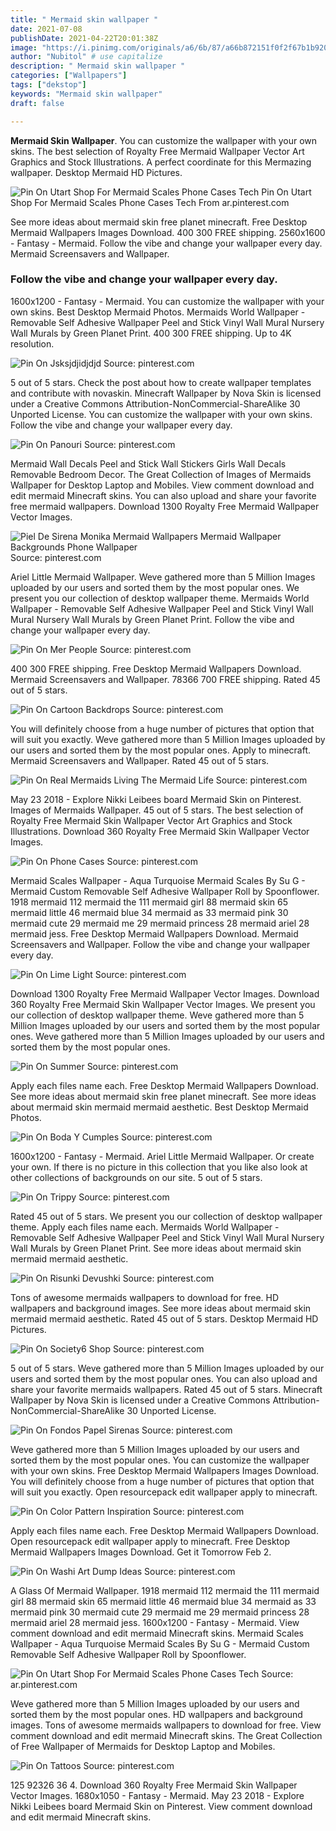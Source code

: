 ```yaml
---
title: " Mermaid skin wallpaper "
date: 2021-07-08
publishDate: 2021-04-22T20:01:38Z
image: "https://i.pinimg.com/originals/a6/6b/87/a66b872151f0f2f67b1b920105bae0e2.jpg"
author: "Nubitol" # use capitalize
description: " Mermaid skin wallpaper "
categories: ["Wallpapers"]
tags: ["dekstop"]
keywords: "Mermaid skin wallpaper"
draft: false

---
```



**Mermaid Skin Wallpaper**. You can customize the wallpaper with your own skins. The best selection of Royalty Free Mermaid Wallpaper Vector Art Graphics and Stock Illustrations. A perfect coordinate for this Mermazing wallpaper. Desktop Mermaid HD Pictures.

![Pin On Utart Shop For Mermaid Scales Phone Cases Tech](https://i.pinimg.com/originals/cb/43/9a/cb439a12726bfc911cbcd7ca017c3c67.jpg "Pin On Utart Shop For Mermaid Scales Phone Cases Tech")
Pin On Utart Shop For Mermaid Scales Phone Cases Tech From ar.pinterest.com


See more ideas about mermaid skin free planet minecraft. Free Desktop Mermaid Wallpapers Images Download. 400 300 FREE shipping. 2560x1600 - Fantasy - Mermaid. Follow the vibe and change your wallpaper every day. Mermaid Screensavers and Wallpaper.

### Follow the vibe and change your wallpaper every day.

1600x1200 - Fantasy - Mermaid. You can customize the wallpaper with your own skins. Best Desktop Mermaid Photos. Mermaids World Wallpaper - Removable Self Adhesive Wallpaper Peel and Stick Vinyl Wall Mural Nursery Wall Murals by Green Planet Print. 400 300 FREE shipping. Up to 4K resolution.


![Pin On Jsksjdjidjdjd](https://i.pinimg.com/564x/32/ac/99/32ac99230c77c23f057386b1dcafbaa5.jpg "Pin On Jsksjdjidjdjd")
Source: pinterest.com

5 out of 5 stars. Check the post about how to create wallpaper templates and contribute with novaskin. Minecraft Wallpaper by Nova Skin is licensed under a Creative Commons Attribution-NonCommercial-ShareAlike 30 Unported License. You can customize the wallpaper with your own skins. Follow the vibe and change your wallpaper every day.

![Pin On Panouri](https://i.pinimg.com/originals/e7/f3/bc/e7f3bc9f151e52b6b38e828286a25a4b.jpg "Pin On Panouri")
Source: pinterest.com

Mermaid Wall Decals Peel and Stick Wall Stickers Girls Wall Decals Removable Bedroom Decor. The Great Collection of Images of Mermaids Wallpaper for Desktop Laptop and Mobiles. View comment download and edit mermaid Minecraft skins. You can also upload and share your favorite free mermaid wallpapers. Download 1300 Royalty Free Mermaid Wallpaper Vector Images.

![Piel De Sirena Monika Mermaid Wallpapers Mermaid Wallpaper Backgrounds Phone Wallpaper](https://i.pinimg.com/736x/c2/2f/c7/c22fc71bbeccd988be7312faa5a87b45.jpg "Piel De Sirena Monika Mermaid Wallpapers Mermaid Wallpaper Backgrounds Phone Wallpaper")
Source: pinterest.com

Ariel Little Mermaid Wallpaper. Weve gathered more than 5 Million Images uploaded by our users and sorted them by the most popular ones. We present you our collection of desktop wallpaper theme. Mermaids World Wallpaper - Removable Self Adhesive Wallpaper Peel and Stick Vinyl Wall Mural Nursery Wall Murals by Green Planet Print. Follow the vibe and change your wallpaper every day.

![Pin On Mer People](https://i.pinimg.com/564x/16/12/f6/1612f616ef872c94103acdcd25a08457.jpg "Pin On Mer People")
Source: pinterest.com

400 300 FREE shipping. Free Desktop Mermaid Wallpapers Download. Mermaid Screensavers and Wallpaper. 78366 700 FREE shipping. Rated 45 out of 5 stars.

![Pin On Cartoon Backdrops](https://i.pinimg.com/originals/ac/59/bd/ac59bd651024e039e59497b42dbbc95d.jpg "Pin On Cartoon Backdrops")
Source: pinterest.com

You will definitely choose from a huge number of pictures that option that will suit you exactly. Weve gathered more than 5 Million Images uploaded by our users and sorted them by the most popular ones. Apply to minecraft. Mermaid Screensavers and Wallpaper. Rated 45 out of 5 stars.

![Pin On Real Mermaids Living The Mermaid Life](https://i.pinimg.com/originals/3f/e2/64/3fe264b10bc2bbec04e2ef0cbf15bc33.jpg "Pin On Real Mermaids Living The Mermaid Life")
Source: pinterest.com

May 23 2018 - Explore Nikki Leibees board Mermaid Skin on Pinterest. Images of Mermaids Wallpaper. 45 out of 5 stars. The best selection of Royalty Free Mermaid Skin Wallpaper Vector Art Graphics and Stock Illustrations. Download 360 Royalty Free Mermaid Skin Wallpaper Vector Images.

![Pin On Phone Cases](https://i.pinimg.com/564x/82/24/53/822453056e9853d342b1d2c9eac09e2f.jpg "Pin On Phone Cases")
Source: pinterest.com

Mermaid Scales Wallpaper - Aqua Turquoise Mermaid Scales By Su G - Mermaid Custom Removable Self Adhesive Wallpaper Roll by Spoonflower. 1918 mermaid 112 mermaid the 111 mermaid girl 88 mermaid skin 65 mermaid little 46 mermaid blue 34 mermaid as 33 mermaid pink 30 mermaid cute 29 mermaid me 29 mermaid princess 28 mermaid ariel 28 mermaid jess. Free Desktop Mermaid Wallpapers Download. Mermaid Screensavers and Wallpaper. Follow the vibe and change your wallpaper every day.

![Pin On Lime Light](https://i.pinimg.com/170x/0b/4e/08/0b4e088f289a3cb46c3f492bd9366093--mermaid-style-mermaid-art.jpg "Pin On Lime Light")
Source: pinterest.com

Download 1300 Royalty Free Mermaid Wallpaper Vector Images. Download 360 Royalty Free Mermaid Skin Wallpaper Vector Images. We present you our collection of desktop wallpaper theme. Weve gathered more than 5 Million Images uploaded by our users and sorted them by the most popular ones. Weve gathered more than 5 Million Images uploaded by our users and sorted them by the most popular ones.

![Pin On Summer](https://i.pinimg.com/736x/af/b7/d7/afb7d7083823e3dba2fb243eeb8c7c0e.jpg "Pin On Summer")
Source: pinterest.com

Apply each files name each. Free Desktop Mermaid Wallpapers Download. See more ideas about mermaid skin free planet minecraft. See more ideas about mermaid skin mermaid mermaid aesthetic. Best Desktop Mermaid Photos.

![Pin On Boda Y Cumples](https://i.pinimg.com/564x/5a/86/d2/5a86d25adcd6ab7e9773cf091bb4bcdf.jpg "Pin On Boda Y Cumples")
Source: pinterest.com

1600x1200 - Fantasy - Mermaid. Ariel Little Mermaid Wallpaper. Or create your own. If there is no picture in this collection that you like also look at other collections of backgrounds on our site. 5 out of 5 stars.

![Pin On Trippy](https://i.pinimg.com/564x/41/26/96/4126962e7590a0aee42fcdade5adf02b.jpg "Pin On Trippy")
Source: pinterest.com

Rated 45 out of 5 stars. We present you our collection of desktop wallpaper theme. Apply each files name each. Mermaids World Wallpaper - Removable Self Adhesive Wallpaper Peel and Stick Vinyl Wall Mural Nursery Wall Murals by Green Planet Print. See more ideas about mermaid skin mermaid mermaid aesthetic.

![Pin On Risunki Devushki](https://i.pinimg.com/736x/43/3d/da/433dda0b967bd19f54894ccf957de1b0.jpg "Pin On Risunki Devushki")
Source: pinterest.com

Tons of awesome mermaids wallpapers to download for free. HD wallpapers and background images. See more ideas about mermaid skin mermaid mermaid aesthetic. Rated 45 out of 5 stars. Desktop Mermaid HD Pictures.

![Pin On Society6 Shop](https://i.pinimg.com/originals/ff/ff/6b/ffff6b78a02e6a16a284edf7ff48da8e.jpg "Pin On Society6 Shop")
Source: pinterest.com

5 out of 5 stars. Weve gathered more than 5 Million Images uploaded by our users and sorted them by the most popular ones. You can also upload and share your favorite mermaids wallpapers. Rated 45 out of 5 stars. Minecraft Wallpaper by Nova Skin is licensed under a Creative Commons Attribution-NonCommercial-ShareAlike 30 Unported License.

![Pin On Fondos Papel Sirenas](https://i.pinimg.com/originals/7d/4d/fd/7d4dfd386de4702541d0745a22088ee6.jpg "Pin On Fondos Papel Sirenas")
Source: pinterest.com

Weve gathered more than 5 Million Images uploaded by our users and sorted them by the most popular ones. You can customize the wallpaper with your own skins. Free Desktop Mermaid Wallpapers Images Download. You will definitely choose from a huge number of pictures that option that will suit you exactly. Open resourcepack edit wallpaper apply to minecraft.

![Pin On Color Pattern Inspiration](https://i.pinimg.com/736x/4a/b9/26/4ab9264a4b5e29c7adf3416a0498e847.jpg "Pin On Color Pattern Inspiration")
Source: pinterest.com

Apply each files name each. Free Desktop Mermaid Wallpapers Download. Open resourcepack edit wallpaper apply to minecraft. Free Desktop Mermaid Wallpapers Images Download. Get it Tomorrow Feb 2.

![Pin On Washi Art Dump Ideas](https://i.pinimg.com/originals/f8/4d/3d/f84d3d5e42520e400b86f1eaaa792228.jpg "Pin On Washi Art Dump Ideas")
Source: pinterest.com

A Glass Of Mermaid Wallpaper. 1918 mermaid 112 mermaid the 111 mermaid girl 88 mermaid skin 65 mermaid little 46 mermaid blue 34 mermaid as 33 mermaid pink 30 mermaid cute 29 mermaid me 29 mermaid princess 28 mermaid ariel 28 mermaid jess. 1600x1200 - Fantasy - Mermaid. View comment download and edit mermaid Minecraft skins. Mermaid Scales Wallpaper - Aqua Turquoise Mermaid Scales By Su G - Mermaid Custom Removable Self Adhesive Wallpaper Roll by Spoonflower.

![Pin On Utart Shop For Mermaid Scales Phone Cases Tech](https://i.pinimg.com/originals/cb/43/9a/cb439a12726bfc911cbcd7ca017c3c67.jpg "Pin On Utart Shop For Mermaid Scales Phone Cases Tech")
Source: ar.pinterest.com

Weve gathered more than 5 Million Images uploaded by our users and sorted them by the most popular ones. HD wallpapers and background images. Tons of awesome mermaids wallpapers to download for free. View comment download and edit mermaid Minecraft skins. The Great Collection of Free Wallpaper of Mermaids for Desktop Laptop and Mobiles.

![Pin On Tattoos](https://i.pinimg.com/originals/a6/6b/87/a66b872151f0f2f67b1b920105bae0e2.jpg "Pin On Tattoos")
Source: pinterest.com

125 92326 36 4. Download 360 Royalty Free Mermaid Skin Wallpaper Vector Images. 1680x1050 - Fantasy - Mermaid. May 23 2018 - Explore Nikki Leibees board Mermaid Skin on Pinterest. View comment download and edit mermaid Minecraft skins.

